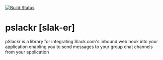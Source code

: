 [![Build Status](https://travis-ci.org/fullybaked/pslackr.png?branch=master)](https://travis-ci.org/fullybaked/pslackr)

pslackr [slak-er]
========

pSlackr is a library for integrating Slack.com's inbound web hook
into your application enabling you to send messages to your group
chat channels from your application

